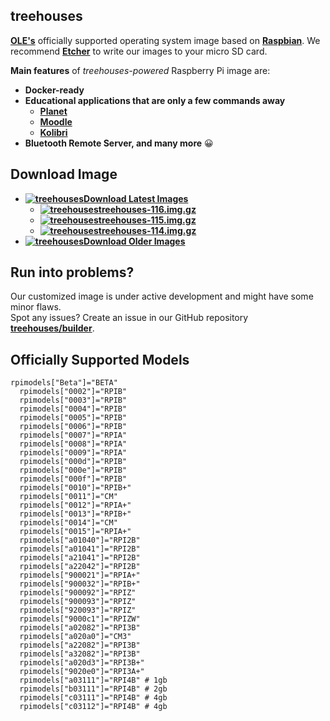 ## treehouses


**[OLE's](http://www.ole.org/)** officially supported operating system image based on **[Raspbian](https://www.raspberrypi.org)**.
We recommend **[Etcher](https://www.balena.io/etcher/)** to write our images to your micro SD card.

**Main features** of *treehouses-powered* Raspberry Pi image are:

* **Docker-ready**
* **Educational applications that are only a few commands away**
  * **[Planet](https://github.com/open-learning-exchange/planet/)**
  * **[Moodle](https://github.com/treehouses/moodole)**
  * **[Kolibri](https://github.com/treehouses/kolibri)**
* **Bluetooth Remote Server, and many more** 😀


## Download Image

* **[![treehouses](https://avatars1.githubusercontent.com/u/33208073?size=25)Download Latest Images](http://dev.ole.org/latest.img.gz)**
  * **[![treehouses](https://avatars1.githubusercontent.com/u/33208073?size=25)treehouses-116.img.gz](http://download.treehouses.io/treehouse-116.img.gz)**
  * **[![treehouses](https://avatars1.githubusercontent.com/u/33208073?size=25)treehouses-115.img.gz](http://download.treehouses.io/treehouse-115.img.gz)**
  * **[![treehouses](https://avatars1.githubusercontent.com/u/33208073?size=25)treehouses-114.img.gz](http://download.treehouses.io/treehouse-114.img.gz)**
* **[![treehouses](https://avatars1.githubusercontent.com/u/33208073?size=25)Download Older Images](http://download.treehouses.io/)**


## Run into problems?

Our customized image is under active development and might have some minor flaws.  
Spot any issues? Create an issue in our GitHub repository **[treehouses/builder](https://github.com/treehouses/builder/issues)**.


## Officially Supported Models


```
rpimodels["Beta"]="BETA"
  rpimodels["0002"]="RPIB"
  rpimodels["0003"]="RPIB"
  rpimodels["0004"]="RPIB"
  rpimodels["0005"]="RPIB"
  rpimodels["0006"]="RPIB"
  rpimodels["0007"]="RPIA"
  rpimodels["0008"]="RPIA"
  rpimodels["0009"]="RPIA"
  rpimodels["000d"]="RPIB"
  rpimodels["000e"]="RPIB"
  rpimodels["000f"]="RPIB"
  rpimodels["0010"]="RPIB+"
  rpimodels["0011"]="CM"
  rpimodels["0012"]="RPIA+"
  rpimodels["0013"]="RPIB+"
  rpimodels["0014"]="CM"
  rpimodels["0015"]="RPIA+"
  rpimodels["a01040"]="RPI2B"
  rpimodels["a01041"]="RPI2B"
  rpimodels["a21041"]="RPI2B"
  rpimodels["a22042"]="RPI2B"
  rpimodels["900021"]="RPIA+"
  rpimodels["900032"]="RPIB+"
  rpimodels["900092"]="RPIZ"
  rpimodels["900093"]="RPIZ"
  rpimodels["920093"]="RPIZ"
  rpimodels["9000c1"]="RPIZW"
  rpimodels["a02082"]="RPI3B"
  rpimodels["a020a0"]="CM3"
  rpimodels["a22082"]="RPI3B"
  rpimodels["a32082"]="RPI3B"
  rpimodels["a020d3"]="RPI3B+"
  rpimodels["9020e0"]="RPI3A+"
  rpimodels["a03111"]="RPI4B" # 1gb
  rpimodels["b03111"]="RPI4B" # 2gb
  rpimodels["c03111"]="RPI4B" # 4gb
  rpimodels["c03112"]="RPI4B" # 4gb
```
